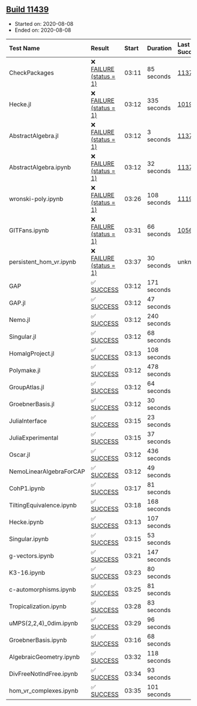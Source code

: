 ## [Build 11439](https://oscarci.mathematik.uni-kl.de/job/oscar/11439/)

* Started on: 2020-08-08
* Ended on: 2020-08-08

| Test Name    | Result | Start | Duration | Last Success | First Failure |
|:-------------|:-------|:------|:---------|:-------------|:--------------|
| CheckPackages | ❌ [FAILURE (status = 1)](https://oscarci.mathematik.uni-kl.de/job/oscar/11439/artifact/logs/build-11439/CheckPackages.log) | 03:11 | 85 seconds | [11376](https://oscarci.mathematik.uni-kl.de/job/oscar/11376/) | [11377](https://oscarci.mathematik.uni-kl.de/job/oscar/11377/) |
| Hecke.jl | ❌ [FAILURE (status = 1)](https://oscarci.mathematik.uni-kl.de/job/oscar/11439/artifact/logs/build-11439/Hecke.jl.log) | 03:12 | 335 seconds | [10197](https://oscarci.mathematik.uni-kl.de/job/oscar/10197/) | [10198](https://oscarci.mathematik.uni-kl.de/job/oscar/10198/) |
| AbstractAlgebra.jl | ❌ [FAILURE (status = 1)](https://oscarci.mathematik.uni-kl.de/job/oscar/11439/artifact/logs/build-11439/AbstractAlgebra.jl.log) | 03:12 | 3 seconds | [11376](https://oscarci.mathematik.uni-kl.de/job/oscar/11376/) | [11377](https://oscarci.mathematik.uni-kl.de/job/oscar/11377/) |
| AbstractAlgebra.ipynb | ❌ [FAILURE (status = 1)](https://oscarci.mathematik.uni-kl.de/job/oscar/11439/artifact/logs/build-11439/AbstractAlgebra.ipynb.log) | 03:12 | 32 seconds | [11376](https://oscarci.mathematik.uni-kl.de/job/oscar/11376/) | [11377](https://oscarci.mathematik.uni-kl.de/job/oscar/11377/) |
| wronski-poly.ipynb | ❌ [FAILURE (status = 1)](https://oscarci.mathematik.uni-kl.de/job/oscar/11439/artifact/logs/build-11439/wronski-poly.ipynb.log) | 03:26 | 108 seconds | [11192](https://oscarci.mathematik.uni-kl.de/job/oscar/11192/) | [11193](https://oscarci.mathematik.uni-kl.de/job/oscar/11193/) |
| GITFans.ipynb | ❌ [FAILURE (status = 1)](https://oscarci.mathematik.uni-kl.de/job/oscar/11439/artifact/logs/build-11439/GITFans.ipynb.log) | 03:31 | 66 seconds | [10566](https://oscarci.mathematik.uni-kl.de/job/oscar/10566/) | [10567](https://oscarci.mathematik.uni-kl.de/job/oscar/10567/) |
| persistent_hom_vr.ipynb | ❌ [FAILURE (status = 1)](https://oscarci.mathematik.uni-kl.de/job/oscar/11439/artifact/logs/build-11439/persistent_hom_vr.ipynb.log) | 03:37 | 30 seconds | unknown | unknown |
| GAP | ✅ [SUCCESS](https://oscarci.mathematik.uni-kl.de/job/oscar/11439/artifact/logs/build-11439/GAP.log) | 03:12 | 171 seconds |  |  |
| GAP.jl | ✅ [SUCCESS](https://oscarci.mathematik.uni-kl.de/job/oscar/11439/artifact/logs/build-11439/GAP.jl.log) | 03:12 | 47 seconds |  |  |
| Nemo.jl | ✅ [SUCCESS](https://oscarci.mathematik.uni-kl.de/job/oscar/11439/artifact/logs/build-11439/Nemo.jl.log) | 03:12 | 240 seconds |  |  |
| Singular.jl | ✅ [SUCCESS](https://oscarci.mathematik.uni-kl.de/job/oscar/11439/artifact/logs/build-11439/Singular.jl.log) | 03:12 | 68 seconds |  |  |
| HomalgProject.jl | ✅ [SUCCESS](https://oscarci.mathematik.uni-kl.de/job/oscar/11439/artifact/logs/build-11439/HomalgProject.jl.log) | 03:13 | 108 seconds |  |  |
| Polymake.jl | ✅ [SUCCESS](https://oscarci.mathematik.uni-kl.de/job/oscar/11439/artifact/logs/build-11439/Polymake.jl.log) | 03:12 | 478 seconds |  |  |
| GroupAtlas.jl | ✅ [SUCCESS](https://oscarci.mathematik.uni-kl.de/job/oscar/11439/artifact/logs/build-11439/GroupAtlas.jl.log) | 03:12 | 64 seconds |  |  |
| GroebnerBasis.jl | ✅ [SUCCESS](https://oscarci.mathematik.uni-kl.de/job/oscar/11439/artifact/logs/build-11439/GroebnerBasis.jl.log) | 03:12 | 30 seconds |  |  |
| JuliaInterface | ✅ [SUCCESS](https://oscarci.mathematik.uni-kl.de/job/oscar/11439/artifact/logs/build-11439/JuliaInterface.log) | 03:15 | 23 seconds |  |  |
| JuliaExperimental | ✅ [SUCCESS](https://oscarci.mathematik.uni-kl.de/job/oscar/11439/artifact/logs/build-11439/JuliaExperimental.log) | 03:15 | 37 seconds |  |  |
| Oscar.jl | ✅ [SUCCESS](https://oscarci.mathematik.uni-kl.de/job/oscar/11439/artifact/logs/build-11439/Oscar.jl.log) | 03:12 | 436 seconds |  |  |
| NemoLinearAlgebraForCAP | ✅ [SUCCESS](https://oscarci.mathematik.uni-kl.de/job/oscar/11439/artifact/logs/build-11439/NemoLinearAlgebraForCAP.log) | 03:12 | 49 seconds |  |  |
| CohP1.ipynb | ✅ [SUCCESS](https://oscarci.mathematik.uni-kl.de/job/oscar/11439/artifact/logs/build-11439/CohP1.ipynb.log) | 03:17 | 81 seconds |  |  |
| TiltingEquivalence.ipynb | ✅ [SUCCESS](https://oscarci.mathematik.uni-kl.de/job/oscar/11439/artifact/logs/build-11439/TiltingEquivalence.ipynb.log) | 03:18 | 168 seconds |  |  |
| Hecke.ipynb | ✅ [SUCCESS](https://oscarci.mathematik.uni-kl.de/job/oscar/11439/artifact/logs/build-11439/Hecke.ipynb.log) | 03:13 | 107 seconds |  |  |
| Singular.ipynb | ✅ [SUCCESS](https://oscarci.mathematik.uni-kl.de/job/oscar/11439/artifact/logs/build-11439/Singular.ipynb.log) | 03:15 | 53 seconds |  |  |
| g-vectors.ipynb | ✅ [SUCCESS](https://oscarci.mathematik.uni-kl.de/job/oscar/11439/artifact/logs/build-11439/g-vectors.ipynb.log) | 03:21 | 147 seconds |  |  |
| K3-16.ipynb | ✅ [SUCCESS](https://oscarci.mathematik.uni-kl.de/job/oscar/11439/artifact/logs/build-11439/K3-16.ipynb.log) | 03:23 | 80 seconds |  |  |
| c-automorphisms.ipynb | ✅ [SUCCESS](https://oscarci.mathematik.uni-kl.de/job/oscar/11439/artifact/logs/build-11439/c-automorphisms.ipynb.log) | 03:25 | 81 seconds |  |  |
| Tropicalization.ipynb | ✅ [SUCCESS](https://oscarci.mathematik.uni-kl.de/job/oscar/11439/artifact/logs/build-11439/Tropicalization.ipynb.log) | 03:28 | 83 seconds |  |  |
| uMPS(2,2,4)_0dim.ipynb | ✅ [SUCCESS](https://oscarci.mathematik.uni-kl.de/job/oscar/11439/artifact/logs/build-11439/uMPS-2-2-4-_0dim.ipynb.log) | 03:29 | 96 seconds |  |  |
| GroebnerBasis.ipynb | ✅ [SUCCESS](https://oscarci.mathematik.uni-kl.de/job/oscar/11439/artifact/logs/build-11439/GroebnerBasis.ipynb.log) | 03:16 | 68 seconds |  |  |
| AlgebraicGeometry.ipynb | ✅ [SUCCESS](https://oscarci.mathematik.uni-kl.de/job/oscar/11439/artifact/logs/build-11439/AlgebraicGeometry.ipynb.log) | 03:32 | 118 seconds |  |  |
| DivFreeNotIndFree.ipynb | ✅ [SUCCESS](https://oscarci.mathematik.uni-kl.de/job/oscar/11439/artifact/logs/build-11439/DivFreeNotIndFree.ipynb.log) | 03:34 | 93 seconds |  |  |
| hom_vr_complexes.ipynb | ✅ [SUCCESS](https://oscarci.mathematik.uni-kl.de/job/oscar/11439/artifact/logs/build-11439/hom_vr_complexes.ipynb.log) | 03:35 | 101 seconds |  |  |
